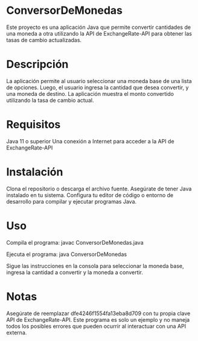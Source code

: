 # ConversorDeMonedas
Este proyecto es una aplicación Java que permite convertir cantidades de una moneda a otra utilizando la API de ExchangeRate-API para obtener las tasas de cambio actualizadas.

# Descripción
La aplicación permite al usuario seleccionar una moneda base de una lista de opciones. Luego, el usuario ingresa la cantidad que desea convertir, y una moneda de destino. La aplicación muestra el monto convertido utilizando la tasa de cambio actual.

# Requisitos
Java 11 o superior Una conexión a Internet para acceder a la API de ExchangeRate-API

# Instalación
Clona el repositorio o descarga el archivo fuente. Asegúrate de tener Java instalado en tu sistema. Configura tu editor de código o entorno de desarrollo para compilar y ejecutar programas Java.

# Uso
Compila el programa: javac ConversorDeMonedas.java

Ejecuta el programa: java ConversorDeMonedas

Sigue las instrucciones en la consola para seleccionar la moneda base, ingresa la cantidad a convertir y la moneda a convertir.

# Notas
Asegúrate de reemplazar dfe4246f1554fa13eba8d709 con tu propia clave API de ExchangeRate-API. Este programa es solo un ejemplo y no maneja todos los posibles errores que pueden ocurrir al interactuar con una API externa.
